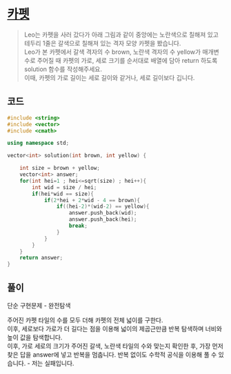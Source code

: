 # [카펫](https://school.programmers.co.kr/learn/courses/30/lessons/42842)

> Leo는 카펫을 사러 갔다가 아래 그림과 같이 중앙에는 노란색으로 칠해져 있고 테두리 1줄은 갈색으로 칠해져 있는 격자 모양 카펫을 봤습니다.  
> Leo가 본 카펫에서 갈색 격자의 수 brown, 노란색 격자의 수 yellow가 매개변수로 주어질 때 카펫의 가로, 세로 크기를 순서대로 배열에 담아 return 하도록 solution 함수를 작성해주세요.  
> 이때, 카펫의 가로 길이는 세로 길이와 같거나, 세로 길이보다 깁니다.

## 코드

```c++
#include <string>
#include <vector>
#include <cmath>

using namespace std;

vector<int> solution(int brown, int yellow) {

    int size = brown + yellow;
    vector<int> answer;
    for(int hei=1 ; hei<=sqrt(size) ; hei++){
        int wid = size / hei;
        if(hei*wid == size){
            if(2*hei + 2*wid - 4 == brown){
                if((hei-2)*(wid-2) == yellow){
                    answer.push_back(wid);
                    answer.push_back(hei);
                    break;
                }
            }
        }
    }
    return answer;
}
```

## 풀이

단순 구현문제 - 완전탐색

주어진 카펫 타일의 수를 모두 더해 카펫의 전체 넓이를 구한다.  
이후, 세로보다 가로가 더 길다는 점을 이용해 넓이의 제곱근만큼 반복 탐색하며 너비와 높이 값을 탐색합니다.  
이후, 가로 세로의 크기가 주어진 갈색, 노란색 타일의 수와 맞는지 확인한 후, 가장 먼저 찾은 답을 answer에 넣고 반복을 멈춥니다.
반복 없이도 수학적 공식을 이용해 풀 수 있습니다. - 저는 실패입니다.  
